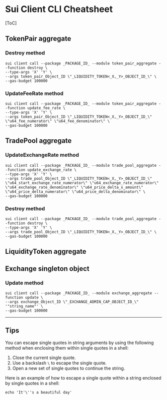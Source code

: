# Sui Client CLI Cheatsheet

[ToC]

## TokenPair aggregate

### Destroy method

```shell
sui client call --package _PACKAGE_ID_ --module token_pair_aggregate --function destroy \
--type-args 'X' 'Y' \
--args token_pair_Object_ID \"_LIQUIDITY_TOKEN<_X,_Y>_OBJECT_ID_\" \
--gas-budget 100000
```

### UpdateFeeRate method

```shell
sui client call --package _PACKAGE_ID_ --module token_pair_aggregate --function update_fee_rate \
--type-args 'X' 'Y' \
--args token_pair_Object_ID \"_LIQUIDITY_TOKEN<_X,_Y>_OBJECT_ID_\" \"u64_fee_numerator\" \"u64_fee_denominator\" \
--gas-budget 100000
```

## TradePool aggregate

### UpdateExchangeRate method

```shell
sui client call --package _PACKAGE_ID_ --module trade_pool_aggregate --function update_exchange_rate \
--type-args 'X' 'Y' \
--args trade_pool_Object_ID \"_LIQUIDITY_TOKEN<_X,_Y>_OBJECT_ID_\" \"u64_start_exchange_rate_numerator\" \"u64_exchange_rate_numerator\" \"u64_exchange_rate_denominator\" \"u64_price_delta_x_amount\" \"u64_price_delta_numerator\" \"u64_price_delta_denominator\" \
--gas-budget 100000
```

### Destroy method

```shell
sui client call --package _PACKAGE_ID_ --module trade_pool_aggregate --function destroy \
--type-args 'X' 'Y' \
--args trade_pool_Object_ID \"_LIQUIDITY_TOKEN<_X,_Y>_OBJECT_ID_\" \
--gas-budget 100000
```

## LiquidityToken aggregate

## Exchange singleton object

### Update method

```shell
sui client call --package _PACKAGE_ID_ --module exchange_aggregate --function update \
--args exchange_Object_ID \"_EXCHANGE_ADMIN_CAP_OBJECT_ID_\" '"string_name"' \
--gas-budget 100000
```


---

## Tips

You can escape single quotes in string arguments by using the following method when enclosing them within single quotes in a shell:

1. Close the current single quote.
2. Use a backslash `\` to escape the single quote.
3. Open a new set of single quotes to continue the string.

Here is an example of how to escape a single quote within a string enclosed by single quotes in a shell:

```shell
echo 'It'\''s a beautiful day'
```

